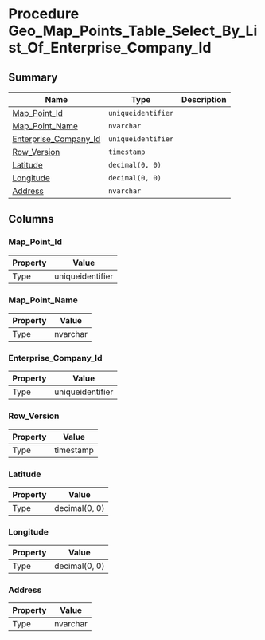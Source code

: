 # Procedure Geo_Map_Points_Table_Select_By_List_Of_Enterprise_Company_Id


## Summary

| Name | Type | Description |
| - | - | --- |
|[Map_Point_Id](#map_point_id)|`uniqueidentifier` ||
|[Map_Point_Name](#map_point_name)|`nvarchar` ||
|[Enterprise_Company_Id](#enterprise_company_id)|`uniqueidentifier` ||
|[Row_Version](#row_version)|`timestamp` ||
|[Latitude](#latitude)|`decimal(0, 0)` ||
|[Longitude](#longitude)|`decimal(0, 0)` ||
|[Address](#address)|`nvarchar` ||

## Columns

### Map_Point_Id

| Property | Value |
| - | - |
|Type|uniqueidentifier|

### Map_Point_Name

| Property | Value |
| - | - |
|Type|nvarchar|

### Enterprise_Company_Id

| Property | Value |
| - | - |
|Type|uniqueidentifier|

### Row_Version

| Property | Value |
| - | - |
|Type|timestamp|

### Latitude

| Property | Value |
| - | - |
|Type|decimal(0, 0)|

### Longitude

| Property | Value |
| - | - |
|Type|decimal(0, 0)|

### Address

| Property | Value |
| - | - |
|Type|nvarchar|


